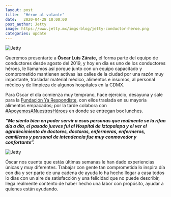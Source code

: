 ```yaml
---
layout: post
title:  "Héroe al volante"
date:   2020-04-28 10:00:00
post_author: Jetty
image: https://www.jetty.mx/imgs-blog/jetty-conductor-heroe.png
categories: update
---
```

![Jetty]({{site.baseurl}}/imgs-blog/jetty-conductor-heroe.png)


Queremos presentarte a <b>Óscar Luis Zárate,</b> él forma parte del equipo de conductores desde agosto del 2019, y hoy en día es uno de los conductores héroes, le llamamos así porque junto con un equipo capacitado y comprometido mantienen activas las calles de la ciudad por una razón muy importante, trasladar material médico, alimentos e insumos, al personal médico y de limpieza de algunos hospitales en la CDMX.

Para Óscar el día comienza muy temprano, hace ejercicio, desayuna y sale para la [Fundación Ya Respondiste][fundacion], con ellos traslada en su mayoría alimentos empacados; por la tarde colabora con [#ApoyemosANuestrosHéroes][heroes] en donde se entregan box lunches.

<b><i>“Me siento bien en poder servir a esas personas que realmente se la rifan día a día, el pasado jueves fui al Hospital de Iztapalapa y el ver el agradecimiento de doctores, doctoras, enfermeras, enfermeros, camilleros y personal de intendencia fue muy conmovedor y confortante”.</i></b>

![Jetty]({{site.baseurl}}/imgs-blog/condutores-covid19.png)

Óscar nos cuenta que estás últimas semanas le han dado experiencias únicas y muy diferentes. Trabajar con gente tan comprometida lo inspira día con día y ser parte de una cadena de ayuda lo ha hecho llegar a casa todos lo días con un aire de satisfacción y una felicidad que no puede describir, llega realmente contento de haber hecho una labor con propósito, ayudar a quienes están ayudando.

[fundacion]: https://yarespondiste2020.wixsite.com/misitio
[heroes]: https://www.apoyemosanuestrosheroes.com